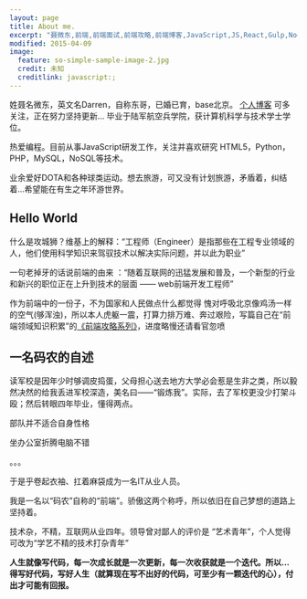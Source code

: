 ```yaml
---
layout: page
title: About me.
excerpt: "聂微东,前端,前端面试,前端攻略,前端博客,JavaScript,JS,React,Gulp,Nodejs,darren"
modified: 2015-04-09
image:
  feature: so-simple-sample-image-2.jpg
  credit: 未知
  creditlink: javascript:;
---
```


姓聂名微东，英文名Darren，自称东哥，已婚已育，base北京。 [个人博客](http://www.cnblogs.com/Darren_code/) 可多关注，正在努力坚持更新... 毕业于陆军航空兵学院，获计算机科学与技术学士学位。

热爱编程。目前从事JavaScript研发工作，关注并喜欢研究 HTML5，Python，PHP，MySQL，NoSQL等技术。

业余爱好DOTA和各种球类运动。想去旅游，可又没有计划旅游，矛盾着，纠结着...希望能在有生之年环游世界。

## Hello World
什么是攻城狮？维基上的解释：“工程师（Engineer）是指那些在工程专业领域的人，他们使用科学知识来驾驭技术以解决实际问题，并以此为职业”

一句老掉牙的话说前端的由来 ：“随着互联网的迅猛发展和普及，一个新型的行业和新兴的职位正在上升到技术的层面 —— web前端开发工程师”

作为前端中的一份子，不为国家和人民做点什么都觉得 愧对呼吸北京像鸡汤一样的空气(够浑浊)，所以本人虎躯一震，打算力排万难、奔过艰险，写篇自己在“前端领域知识积累”的[《前端攻略系列》](http://www.cnblogs.com/Darren_code/archive/2013/01/05/fe_series.html)，进度略慢还请看官忽喷

## 一名码农的自述
读军校是因年少时够调皮捣蛋，父母担心送去地方大学必会惹是生非之类，所以毅然决然的给我丢进军校深造，美名曰——“锻炼我”。实际，去了军校更没少打架斗殴；然后转眼四年毕业，懂得两点。

部队并不适合自身性格

坐办公室折腾电脑不错

。。。

于是乎卷起衣袖、扛着麻袋成为一名IT从业人员。

我是一名以“码农”自称的“前端”。骄傲这两个称呼，所以依旧在自己梦想的道路上坚持着。

技术杂，不精，互联网从业四年。领导曾对鄙人的评价是 “艺术青年”，个人觉得可改为“学艺不精的技术打杂青年”

**人生就像写代码，每一次成长就是一次更新，每一次收获就是一个迭代。所以...得写好代码，写好人生（就算现在写不出好的代码，可至少有一颗迭代的心），付出才可能有回报。**
